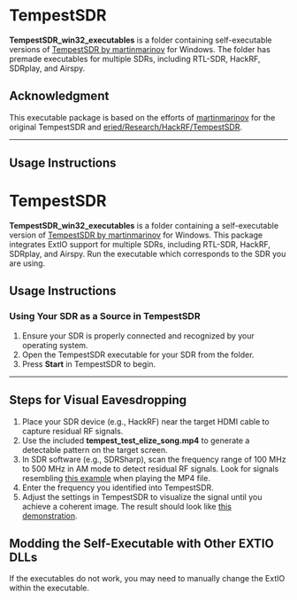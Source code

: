 # TempestSDR

**TempestSDR_win32_executables** is a folder containing self-executable versions of [TempestSDR by martinmarinov](https://github.com/martinmarinov/TempestSDR) for Windows. The folder has premade executables for multiple SDRs, including RTL-SDR, HackRF, SDRplay, and Airspy. 

## Acknowledgment

This executable package is based on the efforts of [martinmarinov](https://github.com/martinmarinov/TempestSDR) for the original TempestSDR and [eried/Research/HackRF/TempestSDR](https://github.com/eried/Research/tree/master/HackRF/TempestSDR).

---

## Usage Instructions

# TempestSDR

**TempestSDR_win32_executables** is a folder containing a self-executable version of [TempestSDR by martinmarinov](https://github.com/martinmarinov/TempestSDR) for Windows. This package integrates ExtIO support for multiple SDRs, including RTL-SDR, HackRF, SDRplay, and Airspy. Run the executable which corresponds to the SDR you are using.

## Usage Instructions

### Using Your SDR as a Source in TempestSDR
1. Ensure your SDR is properly connected and recognized by your operating system. 
2. Open the TempestSDR executable for your SDR from the folder.
3. Press **Start** in TempestSDR to begin.

---

## Steps for Visual Eavesdropping
1. Place your SDR device (e.g., HackRF) near the target HDMI cable to capture residual RF signals.
2. Use the included **tempest_test_elize_song.mp4** to generate a detectable pattern on the target screen.
3. In SDR software (e.g., SDRSharp), scan the frequency range of 100 MHz to 500 MHz in AM mode to detect residual RF signals. Look for signals resembling [this example](https://www.youtube.com/watch?v=_zx4ZvurgOs) when playing the MP4 file.
4. Enter the frequency you identified into TempestSDR.
5. Adjust the settings in TempestSDR to visualize the signal until you achieve a coherent image. The result should look like [this demonstration](https://www.youtube.com/watch?v=QjqpKtGNbQo).


## Modding the Self-Executable with Other EXTIO DLLs
If the executables do not work, you may need to manually change the ExtIO within the executable.
